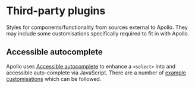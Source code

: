 # Third-party plugins

Styles for components/functionality from sources external to Apollo. They may include some customisations specifically required to fit in with Apollo.

## Accessible autocomplete

Apollo uses [Accessible autocomplete](https://github.com/alphagov/accessible-autocomplete) to enhance a `<select>` into and accessible auto-complete via JavaScript. There are a number of [example customisations](https://alphagov.github.io/accessible-autocomplete/examples/) which can be followed.